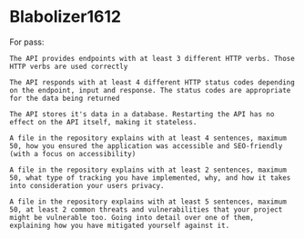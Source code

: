 # Blabolizer1612


For pass:

    The API provides endpoints with at least 3 different HTTP verbs. Those HTTP verbs are used correctly

    The API responds with at least 4 different HTTP status codes depending on the endpoint, input and response. The status codes are appropriate for the data being returned

    The API stores it's data in a database. Restarting the API has no effect on the API itself, making it stateless.

    A file in the repository explains with at least 4 sentences, maximum 50, how you ensured the application was accessible and SEO-friendly (with a focus on accessibility)

    A file in the repository explains with at least 2 sentences, maximum 50, what type of tracking you have implemented, why, and how it takes into consideration your users privacy.

    A file in the repository explains with at least 5 sentences, maximum 50, at least 2 common threats and vulnerabilities that your project might be vulnerable too. Going into detail over one of them, explaining how you have mitigated yourself against it.